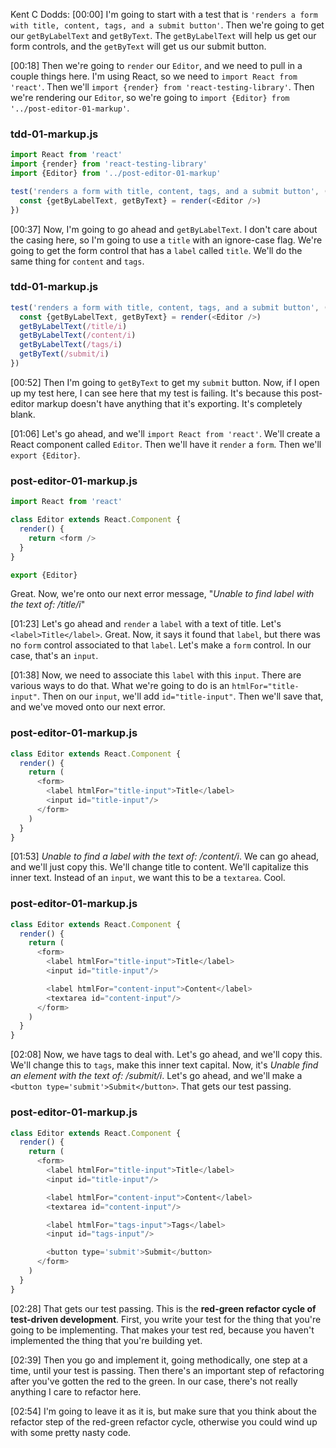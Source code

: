 Kent C Dodds: [00:00] I'm going to start with a test that is `'renders a form with title, content, tags, and a submit button'`. Then we're going to get our `getByLabelText` and `getByText`. The `getByLabelText` will help us get our form controls, and the `getByText` will get us our submit button.

[00:18] Then we're going to `render` our `Editor`, and we need to pull in a couple things here. I'm using React, so we need to `import React from 'react'`. Then we'll `import {render} from 'react-testing-library'`. Then we're rendering our `Editor`, so we're going to `import {Editor} from '../post-editor-01-markup'`.

### tdd-01-markup.js
```javascript
import React from 'react'
import {render} from 'react-testing-library'
import {Editor} from '../post-editor-01-markup'

test('renders a form with title, content, tags, and a submit button', () => {
  const {getByLabelText, getByText} = render(<Editor />)
})
```

[00:37] Now, I'm going to go ahead and `getByLabelText`. I don't care about the casing here, so I'm going to use a `title` with an ignore-case flag. We're going to get the form control that has a `label` called `title`. We'll do the same thing for `content` and `tags`.

### tdd-01-markup.js
```javascript
test('renders a form with title, content, tags, and a submit button', () => {
  const {getByLabelText, getByText} = render(<Editor />)
  getByLabelText(/title/i)
  getByLabelText(/content/i)
  getByLabelText(/tags/i)
  getByText(/submit/i)
})
```

[00:52] Then I'm going to `getByText` to get my `submit` button. Now, if I open up my test here, I can see here that my test is failing. It's because this post-editor markup doesn't have anything that it's exporting. It's completely blank.

[01:06] Let's go ahead, and we'll `import React from 'react'`. We'll create a React component called `Editor`. Then we'll have it `render` a `form`. Then we'll `export {Editor}`.

### post-editor-01-markup.js
```javascript
import React from 'react'

class Editor extends React.Component {
  render() {
    return <form />
  }
}

export {Editor}
```

Great. Now, we're onto our next error message, "_Unable to find label with the text of: /title/i_"

[01:23] Let's go ahead and `render` a `label` with a text of title. Let's `<label>Title</label>`. Great. Now, it says it found that `label`, but there was no `form` control associated to that `label`. Let's make a `form` control. In our case, that's an `input`.

[01:38] Now, we need to associate this `label` with this `input`. There are various ways to do that. What we're going to do is an `htmlFor="title-input"`. Then on our `input`, we'll add `id="title-input"`. Then we'll save that, and we've moved onto our next error.

### post-editor-01-markup.js
```javascript
class Editor extends React.Component {
  render() {
    return (
      <form>
        <label htmlFor="title-input">Title</label>
        <input id="title-input"/>
      </form>
    )
  }
}
```

[01:53] _Unable to find a label with the text of: /content/i_. We can go ahead, and we'll just copy this. We'll change title to content. We'll capitalize this inner text. Instead of an `input`, we want this to be a `textarea`. Cool.

### post-editor-01-markup.js
```javascript
class Editor extends React.Component {
  render() {
    return (
      <form>
        <label htmlFor="title-input">Title</label>
        <input id="title-input"/>

        <label htmlFor="content-input">Content</label>
        <textarea id="content-input"/>
      </form>
    )
  }
}
```

[02:08] Now, we have tags to deal with. Let's go ahead, and we'll copy this. We'll change this to `tags`, make this inner text capital. Now, it's _Unable find an element with the text of: /submit/i_. Let's go ahead, and we'll make a `<button type='submit'>Submit</button>`. That gets our test passing.

### post-editor-01-markup.js
```javascript
class Editor extends React.Component {
  render() {
    return (
      <form>
        <label htmlFor="title-input">Title</label>
        <input id="title-input"/>

        <label htmlFor="content-input">Content</label>
        <textarea id="content-input"/>

        <label htmlFor="tags-input">Tags</label>
        <input id="tags-input"/>

        <button type='submit'>Submit</button>
      </form>
    )
  }
}
```

[02:28] That gets our test passing. This is the **red-green refactor cycle of test-driven development**.
First, you write your test for the thing that you're going to be implementing. That makes your test red, because you haven't implemented the thing that you're building yet.

[02:39] Then you go and implement it, going methodically, one step at a time, until your test is passing.
Then there's an important step of refactoring after you've gotten the red to the green. In our case, there's not really anything I care to refactor here.

[02:54] I'm going to leave it as it is, but make sure that you think about the refactor step of the red-green refactor cycle, otherwise you could wind up with some pretty nasty code.
